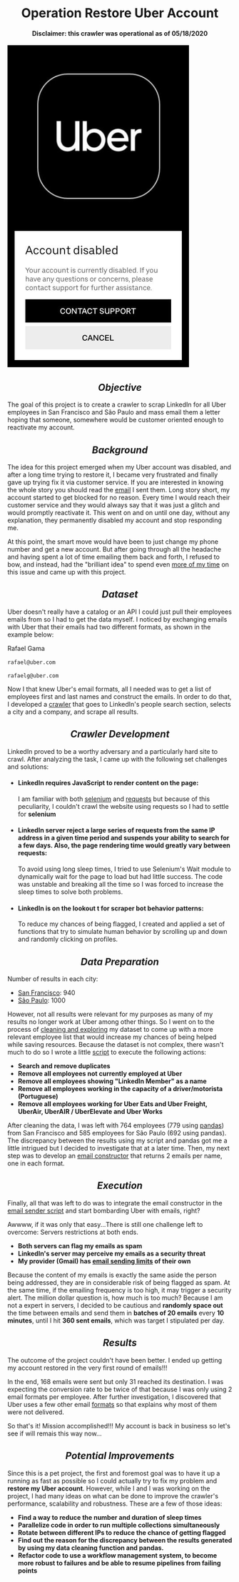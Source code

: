 <h1 style="text-align: center;"> <span><b>Operation Restore Uber Account</b></span></h1>
<h4 style="text-align: center;"> <span><b>Disclaimer: this crawler was operational as of 05/18/2020</b></span></h4>




![](/images/uber_disabled.jpeg)


<h2 style="text-align: center;"> <span><i>Objective</i></span></h2>

The goal of this project is to create a crawler to scrap LinkedIn for all Uber employees in San Francisco and São Paulo and mass email them a letter hoping that someone, somewhere would be customer oriented enough to reactivate my account.



<h2 style="text-align: center;"> <span><i>Background</i></span></h2>

The idea for this project emerged when my Uber account was disabled, and after a long time trying to restore it, I became very frustrated and finally gave up trying fix it via customer service. If you are interested in knowing the whole story you should read the [email](uber.txt) I sent them. Long story short, my account started to get blocked for no reason. Every time I would reach their customer service and they would always say that it was just a glitch and would promptly reactivate it. This went on and on until one day, without any explanation, they permanently disabled my account and stop responding me.

At this point, the smart move would have been to just change my phone number and get a new account. But after going through all the headache and having spent a lot of time emailing them back and forth, I refused to bow, and instead, had the "brilliant idea" to spend even <ins>more of my time</ins> on this issue and came up with this project.



<h2 style="text-align: center;"> <span><i>Dataset</i></span></h2>

Uber doesn't really have a catalog or an API I could just pull their employees emails from so I had to get the data myself. I noticed by exchanging emails with Uber that their emails had two different formats, as shown in the example below:


Rafael Gama
```text
rafael@uber.com
```
```text
rafaelg@uber.com
```

Now I that knew Uber's email formats, all I needed was to get a list of employees first and last names and construct the emails. In order to do that, I developed a [crawler](crawler/crawler_linkedin.py) that goes to LinkedIn's people search section, selects a city and a company, and scrape all results.



<h2 style="text-align: center;"><span><i>Crawler Development</i></span></h2>

LinkedIn proved to be a worthy adversary and a particularly hard site to crawl. After analyzing the task, I came up with the following set challenges and solutions:

* #### LinkedIn requires JavaScript to render content on the page:
    I am familiar with both [selenium](https://selenium-python.readthedocs.io/) and [requests](https://requests.readthedocs.io/en/master/) but because of this peculiarity, I couldn't crawl the website using requests so I had to settle for **selenium**

* #### LinkedIn server reject a large series of requests from the same IP address in a given time period and suspends your ability to search for a few days. Also, the page rendering time would greatly vary between requests:
    To avoid using long sleep times, I tried to use Selenium's Wait module to dynamically wait for the page to load but had little success. The code was unstable and breaking all the time so I was forced to increase the sleep times to solve both problems.

* #### LinkedIn is on the lookout t for scraper bot behavior patterns:
    To reduce my chances of being flagged, I created and applied a set of functions that try to simulate human behavior by scrolling up and down and randomly clicking on profiles.



<h2 style="text-align: center;"><span><i>Data Preparation</i></span></h2>

Number of results in each city:

* [San Francisco](/data_collected/san_francisco.json): 940
* [São Paulo](/data_collected/sao_paulo.json): 1000

However, not all results were relevant for my purposes as many of my results no longer work at Uber among other things. So I went on to the process of [cleaning and exploring](notebooks/data_cleaning.ipynb) my dataset to come up with a more relevant employee list that would increase my chances of being helped while saving resources. Because the dataset is not complex, there wasn't much to do so I wrote a little [script](data_cleaning/data_cleaning.py) to execute the following actions:

* **Search and remove duplicates**
* **Remove all employees not currently employed at Uber**
* **Remove all employees showing "LinkedIn Member" as a name**
* **Remove all employees working in the capacity of a driver/motorista (Portuguese)**
* **Remove all employees working for Uber Eats and Uber Freight, UberAir, UberAIR / UberElevate and Uber Works**

After cleaning the data, I was left with 764 employees (779 using [pandas](https://pandas.pydata.org/)) from San Francisco and 585 employees for São Paulo (692 using pandas). The discrepancy between the results using my script and pandas got me a little intrigued but I decided to investigate that at a later time. Then, my next step was to develop an [email constructor](email_factory/email_factory.py) that returns 2 emails per name, one in each format.



<h2 style="text-align: center;"><span><i>Execution</i></span></h2>

Finally, all that was left to do was to integrate the email constructor in the [email sender script](email_sender/email_sender.py) and start bombarding Uber with emails, right?

Awwww, if it was only that easy...There is still one challenge left to overcome: Servers restrictions at both ends.

* **Both servers can flag my emails as spam**
* **LinkedIn's server may perceive my emails as a security threat**
* **My provider (Gmail) has [email sending limits](https://support.google.com/a/answer/166852?hl=en) of their own**

Because the content of my emails is exactly the same aside the person being addressed, they are in considerable risk of being flagged as spam. At the same time, if the emailing frequency is too high, it may trigger a security alert. The million dollar question is, how much is too much? Because I am not a expert in servers, I decided to be cautious and **randomly space out** the time between emails and send them in **batches of 20 emails** every **10 minutes**, until I hit **360 sent emails**, which was target I stipulated per day.


<h2 style="text-align: center;"><span><i>Results</i></span></h2>

The outcome of the project couldn't have been better. I ended up getting my account restored in the very first round of emails!!! 

In the end, 168 emails were sent but only 31 reached its destination. I was expecting the conversion rate to be twice of that because I was only using 2 email formats per employee. After further investigation, I discovered that Uber uses a few other email [formats](https://rocketreach.co/uber-email-format_b5ddab60f42e55aa) so that explains why most of them were not delivered.

So that's it! Mission accomplished!!! My account is back in business so let's see if will remais this way now...   


<h2 style="text-align: center;"><span><i>Potential Improvements</i></span></h2>

Since this is a pet project, the first and foremost goal was to have it up a running as fast as possible so I could actually try to fix my problem and **restore my Uber account**. However, while I and I was working on the project, I had many ideas on what can be done to improve the crawler's performance, scalability and robustness. These are a few of those ideas:

* **Find a way to reduce the number and duration of sleep times**
* **Parallelize code in order to run multiple collections simultaneously**
* **Rotate between different IPs to reduce the chance of getting flagged**
* **Find out the reason for the discrepancy between the results generated by using my data cleaning function and pandas.**
* **Refactor code to use a workflow management system, to become more robust to failures and be able to resume pipelines from failing points**
